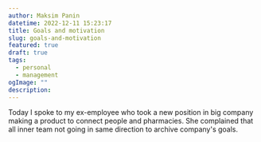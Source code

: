 ```yaml
---
author: Maksim Panin
datetime: 2022-12-11 15:23:17
title: Goals and motivation
slug: goals-and-motivation
featured: true
draft: true
tags:
  - personal
  - management
ogImage: ""
description:
---
```


Today I spoke to my ex-employee who took a new position in big company making a product to connect people and pharmacies. She complained that all inner team not going in same direction to archive company's goals.
